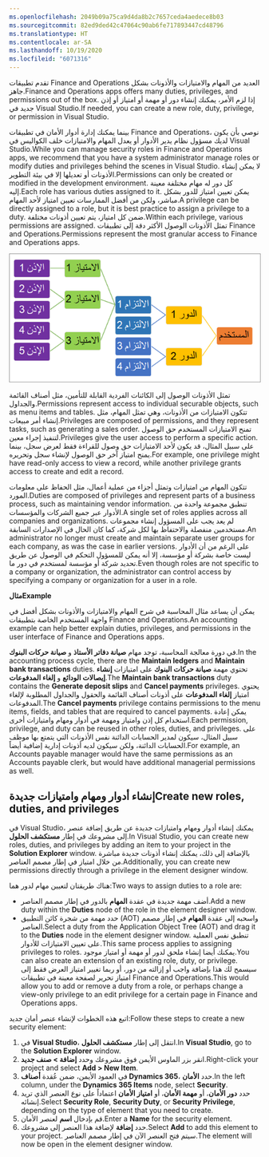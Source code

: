 ```yaml
---
ms.openlocfilehash: 2049b09a75ca9d4da8b2c7657ceda4aedece8b03
ms.sourcegitcommit: 82ed9ded42c47064c90ab6fe717893447cd48796
ms.translationtype: HT
ms.contentlocale: ar-SA
ms.lasthandoff: 10/19/2020
ms.locfileid: "6071316"
---
```

<span data-ttu-id="5126b-101">تقدم تطبيقات Finance and Operations  العديد من المهام والامتيازات والأذونات بشكل جاهز.</span><span class="sxs-lookup"><span data-stu-id="5126b-101">Finance and Operations apps offers many duties, privileges, and permissions out of the box.</span></span> <span data-ttu-id="5126b-102">إذا لزم الأمر، يمكنك إنشاء دور أو مهمة أو امتياز أو إذن جديد في Visual Studio.</span><span class="sxs-lookup"><span data-stu-id="5126b-102">If needed, you can create a new role, duty, privilege, or permission in Visual Studio.</span></span>

<span data-ttu-id="5126b-103">بينما يمكنك إدارة أدوار الأمان في تطبيقات Finance and Operations، نوصي بأن يكون لديك مسؤول نظام يدير الأدوار أو يعدل المهام والامتيازات خلف الكواليس في Visual Studio.</span><span class="sxs-lookup"><span data-stu-id="5126b-103">While you can manage security roles in Finance and Operations apps, we recommend that you have a system administrator manage roles or modify duties and privileges behind the scenes in Visual Studio.</span></span> <span data-ttu-id="5126b-104">لا يمكن إنشاء الأذونات أو تعديلها إلا في بيئة التطوير.</span><span class="sxs-lookup"><span data-stu-id="5126b-104">Permissions can only be created or modified in the development environment.</span></span> <span data-ttu-id="5126b-105">كل دور له مهام مختلفة معينة إليه.</span><span class="sxs-lookup"><span data-stu-id="5126b-105">Each role has various duties assigned to it.</span></span> <span data-ttu-id="5126b-106">يمكن تعيين امتياز للدور بشكل مباشر، ولكن من أفضل الممارسات تعيين امتياز لأحد المهام.</span><span class="sxs-lookup"><span data-stu-id="5126b-106">A privilege can be directly assigned to a role, but it is best practice to assign a privilege to a duty.</span></span> <span data-ttu-id="5126b-107">ضمن كل امتياز، يتم تعيين أذونات مختلفة.</span><span class="sxs-lookup"><span data-stu-id="5126b-107">Within each privilege, various permissions are assigned.</span></span> <span data-ttu-id="5126b-108">تمثل الأذونات الوصول الأكثر دقة إلى تطبيقات Finance and Operations.</span><span class="sxs-lookup"><span data-stu-id="5126b-108">Permissions represent the most granular access to Finance and Operations apps.</span></span> 

![يوضح هذا التدفق التدرج الهرمي للأمان في تطبيقات Finance and Operations من دور إلى مهمة إلى امتياز إلى إذن.](../media/hierarchy-1.png)

<span data-ttu-id="5126b-110">تمثل الأذونات الوصول إلى الكائنات الفردية القابلة للتأمين، مثل أصناف القائمة والجداول.</span><span class="sxs-lookup"><span data-stu-id="5126b-110">Permissions represent access to individual securable objects, such as menu items and tables.</span></span> <span data-ttu-id="5126b-111">تتكون الامتيازات من الأذونات، وهي تمثل المهام، مثل إنشاء أمر مبيعات.</span><span class="sxs-lookup"><span data-stu-id="5126b-111">Privileges are composed of permissions, and they represent tasks, such as generating a sales order.</span></span> <span data-ttu-id="5126b-112">تمنح الامتيازات المستخدم حق الوصول لتنفيذ إجراء معين.</span><span class="sxs-lookup"><span data-stu-id="5126b-112">Privileges give the user access to perform a specific action.</span></span> <span data-ttu-id="5126b-113">على سبيل المثال، قد يكون لأحد الامتيازات حق وصول للقراءة فقط لعرض سجل، بينما يمنح امتياز آخر حق الوصول لإنشاء سجل وتحريره.</span><span class="sxs-lookup"><span data-stu-id="5126b-113">For example, one privilege might have read-only access to view a record, while another privilege grants access to create and edit a record.</span></span> 

<span data-ttu-id="5126b-114">تتكون المهام من امتيازات وتمثل أجزاء من عملية أعمال، مثل الحفاظ على معلومات المورد.</span><span class="sxs-lookup"><span data-stu-id="5126b-114">Duties are composed of privileges and represent parts of a business process, such as maintaining vendor information.</span></span> <span data-ttu-id="5126b-115">تنطبق مجموعة واحدة من الأدوار عبر جميع الشركات والمؤسسات.</span><span class="sxs-lookup"><span data-stu-id="5126b-115">A single set of roles applies across all companies and organizations.</span></span> <span data-ttu-id="5126b-116">لم يعد يجب على المسؤول إنشاء مجموعات مستخدمين منفصلة والاحتفاظ بها لكل شركة، كما كان الحال في الإصدارات السابقة.</span><span class="sxs-lookup"><span data-stu-id="5126b-116">An administrator no longer must create and maintain separate user groups for each company, as was the case in earlier versions.</span></span> <span data-ttu-id="5126b-117">على الرغم من أن الأدوار ليست خاصة بشركة أو مؤسسة، إلا أنه يمكن للمسؤول التحكم في الوصول عن طريق تحديد شركة أو مؤسسة لمستخدم في دور ما.</span><span class="sxs-lookup"><span data-stu-id="5126b-117">Even though roles are not specific to a company or organization, the administrator can control access by specifying a company or organization for a user in a role.</span></span>

<span data-ttu-id="5126b-118">**مثال**</span><span class="sxs-lookup"><span data-stu-id="5126b-118">**Example**</span></span>

<span data-ttu-id="5126b-119">يمكن أن يساعد مثال المحاسبة في شرح المهام والامتيازات والأذونات بشكل أفضل في واجهة المستخدم الخاصة بتطبيقات Finance and Operations.</span><span class="sxs-lookup"><span data-stu-id="5126b-119">An accounting example can help better explain duties, privileges, and permissions in the user interface of Finance and Operations apps.</span></span> 

<span data-ttu-id="5126b-120">في دورة معالجة المحاسبة، توجد مهام **صيانة دفاتر الأستاذ** و **صيانة حركات البنوك**.</span><span class="sxs-lookup"><span data-stu-id="5126b-120">In the accounting process cycle, there are the **Maintain ledgers** and **Maintain bank transactions** duties.</span></span> <span data-ttu-id="5126b-121">تحتوي مهمة **صيانة حركات البنوك** على امتيازات **إنشاء إيصالات الودائع** و **إلغاء المدفوعات**.</span><span class="sxs-lookup"><span data-stu-id="5126b-121">The **Maintain bank transactions** duty contains the **Generate deposit slips** and **Cancel payments** privileges.</span></span> <span data-ttu-id="5126b-122">يحتوي امتياز **إلغاء المدفوعات** على أذونات أصناف القائمة والحقول والجداول المطلوبة لإلغاء المدفوعات.</span><span class="sxs-lookup"><span data-stu-id="5126b-122">The **Cancel payments** privilege contains permissions to the menu items, fields, and tables that are required to cancel payments.</span></span> <span data-ttu-id="5126b-123">يمكن إعادة استخدام كل إذن وامتياز ومهمة في أدوار ومهام وامتيازات أخرى.</span><span class="sxs-lookup"><span data-stu-id="5126b-123">Each permission, privilege, and duty can be reused in other roles, duties, and privileges.</span></span> <span data-ttu-id="5126b-124">على سبيل المثال، سيكون لمدير الحسابات الدائنة نفس الأذونات التي يتمتع بها موظف الحسابات الدائنة، ولكن سيكون لديه أذونات إدارية إضافية أيضاً.</span><span class="sxs-lookup"><span data-stu-id="5126b-124">For example, an Accounts payable manager would have the same permissions as an Accounts payable clerk, but would have additional managerial permissions as well.</span></span>

## <a name="create-new-roles-duties-and-privileges"></a><span data-ttu-id="5126b-125">إنشاء أدوار ومهام وامتيازات جديدة</span><span class="sxs-lookup"><span data-stu-id="5126b-125">Create new roles, duties, and privileges</span></span>

<span data-ttu-id="5126b-126">في Visual Studio، يمكنك إنشاء أدوار ومهام وامتيازات جديدة عن طريق إضافة عنصر إلى مشروعك في إطار **مستكشف الحلول**.</span><span class="sxs-lookup"><span data-stu-id="5126b-126">In Visual Studio, you can create new roles, duties, and privileges by adding an item to your project in the **Solution Explorer** window.</span></span> <span data-ttu-id="5126b-127">بالإضافة إلى ذلك، يمكنك إنشاء أذونات جديدة مباشرة من خلال امتياز في إطار مصمم العناصر.</span><span class="sxs-lookup"><span data-stu-id="5126b-127">Additionally, you can create new permissions directly through a privilege in the element designer window.</span></span>

<span data-ttu-id="5126b-128">هناك طريقتان لتعيين مهام لدور هما:</span><span class="sxs-lookup"><span data-stu-id="5126b-128">Two ways to assign duties to a role are:</span></span>

-   <span data-ttu-id="5126b-129">أضف مهمة جديدة في عقدة **المهام** بالدور في إطار مصمم العناصر.</span><span class="sxs-lookup"><span data-stu-id="5126b-129">Add a new duty within the **Duties** node of the role in the    element designer window.</span></span>
-   <span data-ttu-id="5126b-130">حدد مهمة من شجرة كائن التطبيق (AOT) واسحبه إلى عقدة **المهام** في إطار مصمم العناصر.</span><span class="sxs-lookup"><span data-stu-id="5126b-130">Select a duty from the Application Object Tree (AOT) and drag it to the **Duties** node in the element designer window.</span></span>
    <span data-ttu-id="5126b-131">تنطبق نفس العملية على تعيين الامتيازات للأدوار.</span><span class="sxs-lookup"><span data-stu-id="5126b-131">This same process applies to assigning privileges to roles.</span></span> <span data-ttu-id="5126b-132">يمكنك أيضا إنشاء ملحق لدور أو مهمة أو امتياز موجود.</span><span class="sxs-lookup"><span data-stu-id="5126b-132">You can also create an extension of an existing role, duty, or privilege.</span></span>
    <span data-ttu-id="5126b-133">سيسمح لك هذا بإضافة واجب أو إزالته من دور، أو ربما تغيير امتياز العرض فقط إلى امتياز تحرير لصفحة معينة في تطبيقات Finance and Operations.</span><span class="sxs-lookup"><span data-stu-id="5126b-133">This would allow you to add or remove a duty from a role, or perhaps change a view-only privilege to an edit privilege for a certain page in Finance and Operations apps.</span></span>

<span data-ttu-id="5126b-134">اتبع هذه الخطوات لإنشاء عنصر أمان جديد:</span><span class="sxs-lookup"><span data-stu-id="5126b-134">Follow these steps to create a new security element:</span></span>

1.  <span data-ttu-id="5126b-135">في **Visual Studio**، انتقل إلى إطار **مستكشف الحلول**.</span><span class="sxs-lookup"><span data-stu-id="5126b-135">In **Visual Studio**, go to the **Solution Explorer** window.</span></span>
2.  <span data-ttu-id="5126b-136">انقر بزر الماوس الأيمن فوق مشروعك وحدد **إضافة > صنف جديد**.</span><span class="sxs-lookup"><span data-stu-id="5126b-136">Right-click your project and select **Add > New Item**.</span></span>
3.  <span data-ttu-id="5126b-137">في العمود الأيمن، ضمن عُقدة **أصناف Dynamics 365**، حدد    **الأمان**.</span><span class="sxs-lookup"><span data-stu-id="5126b-137">In the left column, under the **Dynamics 365 Items** node, select    **Security**.</span></span>
4.  <span data-ttu-id="5126b-138">حدد **دور الأمان**، أو **مهمة الأمان**، أو **امتياز الأمان** اعتماداً على نوع العنصر الذي تريد إنشائه.</span><span class="sxs-lookup"><span data-stu-id="5126b-138">Select **Security Role**, **Security Duty**, or **Security Privilege**, depending on the type of element that you need to create.</span></span>
5.  <span data-ttu-id="5126b-139">قم بإدخال **اسم** لعنصر الأمان.</span><span class="sxs-lookup"><span data-stu-id="5126b-139">Enter a **Name** for the security element.</span></span>
6.  <span data-ttu-id="5126b-140">حدد **إضافة** لإضافة هذا العنصر إلى مشروعك.</span><span class="sxs-lookup"><span data-stu-id="5126b-140">Select **Add** to add this element to your project.</span></span> <span data-ttu-id="5126b-141">سيتم فتح العنصر الآن في إطار مصمم العناصر.</span><span class="sxs-lookup"><span data-stu-id="5126b-141">The element will now be open in the element designer window.</span></span>
